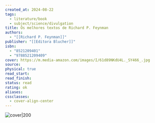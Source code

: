 ```yaml
---
created_at: 2024-08-22
tags:
  - literature/book
  - subject/science/divulgation
title: Os melhores textos de Richard P. Feynman
authors:
  - "[[Richard P. Feynman]]"
publisher: "[[Editora Blucher]]"
isbn:
  - "8521209401"
  - "9788521209409"
cover: https://m.media-amazon.com/images/I/61d89NKdU4L._SY466_.jpg
source: 
physical: true
read_start: 
read_finish: 
status: read
rating: ok
aliases: 
cssclasses:
  - cover-align-center
---
```


![cover|200](https://m.media-amazon.com/images/I/61d89NKdU4L._SY466_.jpg)
